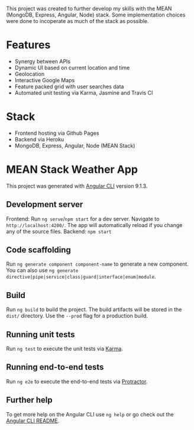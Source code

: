 This project was created to further develop my skills with the MEAN (MongoDB, Express, Angular, Node) stack.
Some implementation choices were done to incoperate as much of the stack as possible.

# Features
- Synergy between APIs 
- Dynamic UI based on current location and time
- Geolocation
- Interactive Google Maps
- Feature packed grid with user searches data
- Automated unit testing via Karma, Jasmine and Travis CI

# Stack
- Frontend hosting via Github Pages
- Backend via Heroku
- MongoDB, Express, Angular, Node (MEAN Stack)

# MEAN Stack Weather App

This project was generated with [Angular CLI](https://github.com/angular/angular-cli) version 9.1.3.

## Development server

Frontend: Run `ng serve`/`npm start` for a dev server. Navigate to `http://localhost:4200/`. The app will automatically reload if you change any of the source files.
Backend: `npm start`

## Code scaffolding

Run `ng generate component component-name` to generate a new component. You can also use `ng generate directive|pipe|service|class|guard|interface|enum|module`.

## Build

Run `ng build` to build the project. The build artifacts will be stored in the `dist/` directory. Use the `--prod` flag for a production build.

## Running unit tests

Run `ng test` to execute the unit tests via [Karma](https://karma-runner.github.io).

## Running end-to-end tests

Run `ng e2e` to execute the end-to-end tests via [Protractor](http://www.protractortest.org/).

## Further help

To get more help on the Angular CLI use `ng help` or go check out the [Angular CLI README](https://github.com/angular/angular-cli/blob/master/README.md).
